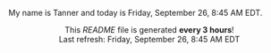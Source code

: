 My name is Tanner and today is Friday, September 26, 8:45 AM EDT.

<p align="center">This <i>README</i> file is generated <b>every 3 hours</b>!</br>Last refresh: Friday, September 26, 8:45 AM EDT<br /></p>
